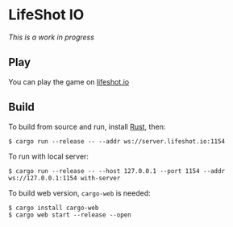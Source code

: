 # LifeShot IO

*This is a work in progress*

## Play

You can play the game on [lifeshot.io](https://lifeshot.io)

## Build

To build from source and run, install [Rust](https://rust-lang.org), then:

```shell
$ cargo run --release -- --addr ws://server.lifeshot.io:1154
```

To run with local server:

```shell
$ cargo run --release -- --host 127.0.0.1 --port 1154 --addr ws://127.0.0.1:1154 with-server
```

To build web version, `cargo-web` is needed:

```shell
$ cargo install cargo-web
$ cargo web start --release --open
```